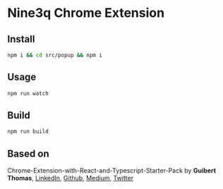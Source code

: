 # Nine3q Chrome Extension

## Install

```sh
npm i && cd src/popup && npm i
```

## Usage

```sh
npm run watch
```

## Build

```sh
npm run build
```

## Based on

Chrome-Extension-with-React-and-Typescript-Starter-Pack by **Guibert Thomas**, [LinkedIn](https://www.linkedin.com/in/thomas-guibert/), [Github](https://github.com/thmsgbrt), [Medium](https://medium.com/@th.guibert), [Twitter](https://twitter.com/Guibz16)
